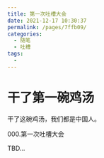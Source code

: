```yaml
---
title: 第一次吐槽大会
date: 2021-12-17 10:30:37
permalink: /pages/7ffb09/
categories:
  - 随笔
  - 吐槽
tags:
  - 
---
```

# 干了第一碗鸡汤

干了这碗鸡汤，我们都是中国人。

000.第一次吐槽大会

TBD...
